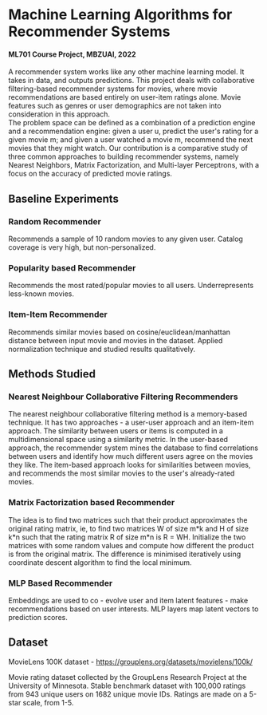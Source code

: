 # Machine Learning Algorithms for Recommender Systems
#### ML701 Course Project, MBZUAI, 2022

A recommender system works like any other machine learning model. It takes in data, and outputs predictions. This project deals with collaborative filtering-based recommender systems for movies, where movie recommendations are based entirely on user-item ratings alone. Movie features such as genres or user demographics are not taken into consideration in this approach.   
The problem space can be defined as a combination of a prediction engine and a recommendation engine: given a user u, predict the user's rating for a given movie m; and given a user watched a movie m, recommend the next movies that they might watch. Our contribution is a comparative study of three common approaches to building recommender systems, namely Nearest Neighbors, Matrix Factorization, and Multi-layer Perceptrons, with a focus on the accuracy of predicted movie ratings.

## Baseline Experiments

### Random Recommender
Recommends a sample of 10 random movies to any given user. Catalog coverage  is very high, but non-personalized.

### Popularity based Recommender
Recommends the most rated/popular movies to all users. Underrepresents less-known movies. 

### Item-Item Recommender
Recommends similar movies based on cosine/euclidean/manhattan distance between input movie and movies in the dataset. Applied normalization technique and studied results qualitatively.

## Methods Studied
### Nearest Neighbour Collaborative Filtering Recommenders
The nearest neighbour collaborative filtering method is a memory-based technique. It has two approaches - a user-user approach and an item-item approach. The similarity between users or items is computed in a multidimensional space using a similarity metric. 
In the user-based approach, the recommender system mines the database to find correlations between users and identify how much different users agree on the movies they like. 
The item-based approach looks for similarities between movies, and recommends the most similar movies to the user's already-rated movies. 

### Matrix Factorization based Recommender
The idea is to find two matrices such that their product approximates the original rating matrix, ie, to find two matrices W of size m\*k and H of size k\*n such that the rating matrix R of size m\*n is  R = WH. Initialize the two matrices with some random values and compute how different the product is from the original matrix. 
The difference is minimised iteratively using coordinate descent algorithm to find the local minimum. 

### MLP Based Recommender
Embeddings are used to co - evolve user and item latent features - make recommendations based on user interests. MLP layers map latent vectors to prediction scores.

## Dataset
MovieLens 100K dataset - https://grouplens.org/datasets/movielens/100k/  

Movie rating dataset collected by the GroupLens Research Project at the University of Minnesota. Stable benchmark dataset with 100,000 ratings from 943 unique users on 1682 unique movie IDs. Ratings are made on a 5-star scale, from 1-5. 
